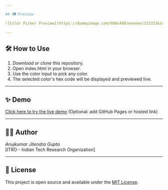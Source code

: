 ```yaml
---

## 📷 Preview

![Color Picker Preview](https://dummyimage.com/600x400/eeeeee/333333&text=Color+Picker+Preview)

---
```


## 🛠 How to Use

1. *Download or clone* this repository.
2. Open index.html in your browser.
3. Use the color input to pick any color.
4. The selected color's hex code will be displayed and previewed live.

---

## ✨ Demo

[Click here to try the live demo](#) (Optional: add GitHub Pages or hosted link)

---

## 🧑‍💻 Author

*Anujkumar Jitendra Gupta*  
[ITRO - Indian Tech Research Organization]

---

## 📄 License

This project is open source and available under the [MIT License](LICENSE).
